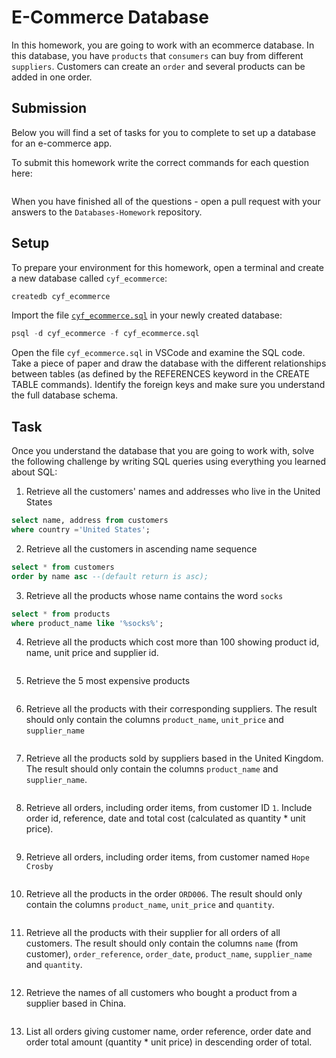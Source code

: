 # E-Commerce Database

In this homework, you are going to work with an ecommerce database. In this database, you have `products` that `consumers` can buy from different `suppliers`. Customers can create an `order` and several products can be added in one order.

## Submission

Below you will find a set of tasks for you to complete to set up a database for an e-commerce app.

To submit this homework write the correct commands for each question here:
```sql


```

When you have finished all of the questions - open a pull request with your answers to the `Databases-Homework` repository.

## Setup

To prepare your environment for this homework, open a terminal and create a new database called `cyf_ecommerce`:

```sql
createdb cyf_ecommerce
```

Import the file [`cyf_ecommerce.sql`](./cyf_ecommerce.sql) in your newly created database:

```sql
psql -d cyf_ecommerce -f cyf_ecommerce.sql
```

Open the file `cyf_ecommerce.sql` in VSCode and examine the SQL code. Take a piece of paper and draw the database with the different relationships between tables (as defined by the REFERENCES keyword in the CREATE TABLE commands). Identify the foreign keys and make sure you understand the full database schema.

## Task          

Once you understand the database that you are going to work with, solve the following challenge by writing SQL queries using everything you learned about SQL:

1. Retrieve all the customers' names and addresses who live in the United States
```sql
select name, address from customers
where country ='United States';

```
2. Retrieve all the customers in ascending name sequence
```sql
select * from customers
order by name asc --(default return is asc);

```
3. Retrieve all the products whose name contains the word `socks`
```sql
select * from products 
where product_name like '%socks%';

```
4. Retrieve all the products which cost more than 100 showing product id, name, unit price and supplier id.
```sql


```
5. Retrieve the 5 most expensive products
```sql


```
6. Retrieve all the products with their corresponding suppliers. The result should only contain the columns `product_name`, `unit_price` and `supplier_name`
```sql


```
7. Retrieve all the products sold by suppliers based in the United Kingdom. The result should only contain the columns `product_name` and `supplier_name`.
```sql


```
8. Retrieve all orders, including order items, from customer ID `1`. Include order id, reference, date and total cost (calculated as quantity * unit price).
```sql


```
9. Retrieve all orders, including order items, from customer named `Hope Crosby`
```sql


```
10. Retrieve all the products in the order `ORD006`. The result should only contain the columns `product_name`, `unit_price` and `quantity`.
```sql


```
11. Retrieve all the products with their supplier for all orders of all customers. The result should only contain the columns `name` (from customer), `order_reference`, `order_date`, `product_name`, `supplier_name` and `quantity`.
```sql


```
12. Retrieve the names of all customers who bought a product from a supplier based in China.
```sql


```
13. List all orders giving customer name, order reference, order date and order total amount (quantity * unit price) in descending order of total.
```sql


```

